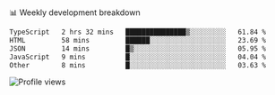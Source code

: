 
📊 Weekly development breakdown
<!--START_SECTION:waka-->

```txt
TypeScript   2 hrs 32 mins   ███████████████▒░░░░░░░░░   61.84 %
HTML         58 mins         ██████░░░░░░░░░░░░░░░░░░░   23.69 %
JSON         14 mins         █▒░░░░░░░░░░░░░░░░░░░░░░░   05.95 %
JavaScript   9 mins          █░░░░░░░░░░░░░░░░░░░░░░░░   04.04 %
Other        8 mins          █░░░░░░░░░░░░░░░░░░░░░░░░   03.63 %
```

<!--END_SECTION:waka-->

<img src="https://gpvc.arturio.dev/iqbalfasri" alt="Profile views"/>
